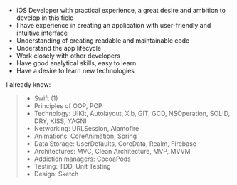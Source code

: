* iOS Developer with practical experience, a great desire and ambition to develop in this field
* I have experience in creating an application with user-friendly and intuitive interface
* Understanding of creating readable and maintainable code
* Understand the app lifecycle
* Work closely with other developers
* Have good analytical skills, easy to learn
* Have a desire to learn new technologies

I already know:

   > * Swift (1)
   > * Principles of OOP, POP
   > * Technology: UIKit, Autolayout, Xib, GIT, GCD, NSOperation, SOLID, DRY, KISS, YAGNI
   > * Networking: URLSession, Alamofire
   > * Animations: CoreAnimation, Spring
   > * Data Storage: UserDefaults, CoreData, Realm, Firebase
   > * Architectures: MVC, Clean Architecture, MVP, MVVM
   > * Addiction managers: CocoaPods
   > * Testing: TDD, Unit Testing
   > * Design: Sketch
